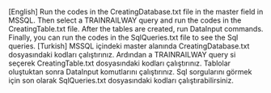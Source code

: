 [English]
Run the codes in the CreatingDatabase.txt file in the master field in MSSQL.
Then select a TRAINRAILWAY query and run the codes in the CreatingTable.txt file. 
After the tables are created, run DataInput commands. 
Finally, you can run the codes in the SqlQueries.txt file to see the Sql queries.
[Turkish]
MSSQL içindeki master alanında CreatingDatabase.txt dosyasındaki kodları çalıştırınız. 
Ardından a TRAINRAILWAY query si seçerek CreatingTable.txt dosyasındaki kodları çalıştırınız. 
Tablolar oluştuktan sonra DataInput komutlarını çalıştırınız. 
Sql sorgularını görmek için son olarak SqlQueries.txt dosyasındaki kodları çalıştırabilirsiniz.
